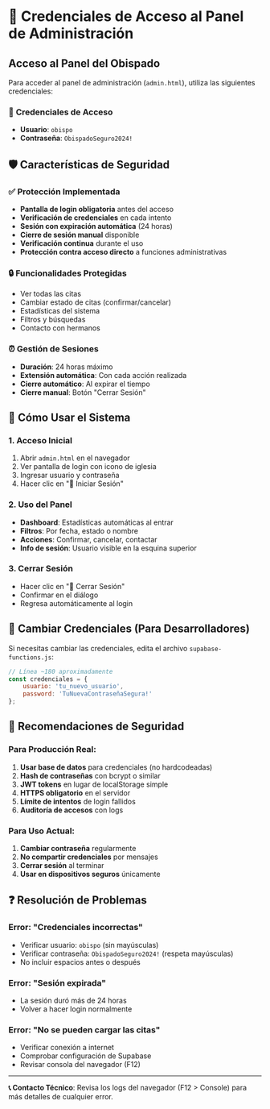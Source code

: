 # 🔐 Credenciales de Acceso al Panel de Administración

## Acceso al Panel del Obispado

Para acceder al panel de administración (`admin.html`), utiliza las siguientes credenciales:

### 👤 **Credenciales de Acceso**
- **Usuario**: `obispo`
- **Contraseña**: `ObispadoSeguro2024!`

## 🛡️ Características de Seguridad

### ✅ **Protección Implementada**
- **Pantalla de login obligatoria** antes del acceso
- **Verificación de credenciales** en cada intento
- **Sesión con expiración automática** (24 horas)
- **Cierre de sesión manual** disponible
- **Verificación continua** durante el uso
- **Protección contra acceso directo** a funciones administrativas

### 🔒 **Funcionalidades Protegidas**
- Ver todas las citas
- Cambiar estado de citas (confirmar/cancelar)
- Estadísticas del sistema
- Filtros y búsquedas
- Contacto con hermanos

### ⏰ **Gestión de Sesiones**
- **Duración**: 24 horas máximo
- **Extensión automática**: Con cada acción realizada
- **Cierre automático**: Al expirar el tiempo
- **Cierre manual**: Botón "Cerrar Sesión"

## 📱 **Cómo Usar el Sistema**

### 1. **Acceso Inicial**
1. Abrir `admin.html` en el navegador
2. Ver pantalla de login con icono de iglesia
3. Ingresar usuario y contraseña
4. Hacer clic en "🔐 Iniciar Sesión"

### 2. **Uso del Panel**
- **Dashboard**: Estadísticas automáticas al entrar
- **Filtros**: Por fecha, estado o nombre
- **Acciones**: Confirmar, cancelar, contactar
- **Info de sesión**: Usuario visible en la esquina superior

### 3. **Cerrar Sesión**
- Hacer clic en "🚪 Cerrar Sesión"
- Confirmar en el diálogo
- Regresa automáticamente al login

## 🔄 **Cambiar Credenciales (Para Desarrolladores)**

Si necesitas cambiar las credenciales, edita el archivo `supabase-functions.js`:

```javascript
// Línea ~180 aproximadamente
const credenciales = {
    usuario: 'tu_nuevo_usuario',
    password: 'TuNuevaContraseñaSegura!'
};
```

## 🚨 **Recomendaciones de Seguridad**

### Para Producción Real:
1. **Usar base de datos** para credenciales (no hardcodeadas)
2. **Hash de contraseñas** con bcrypt o similar
3. **JWT tokens** en lugar de localStorage simple
4. **HTTPS obligatorio** en el servidor
5. **Límite de intentos** de login fallidos
6. **Auditoría de accesos** con logs

### Para Uso Actual:
1. **Cambiar contraseña** regularmente
2. **No compartir credenciales** por mensajes
3. **Cerrar sesión** al terminar
4. **Usar en dispositivos seguros** únicamente

## ❓ **Resolución de Problemas**

### Error: "Credenciales incorrectas"
- Verificar usuario: `obispo` (sin mayúsculas)
- Verificar contraseña: `ObispadoSeguro2024!` (respeta mayúsculas)
- No incluir espacios antes o después

### Error: "Sesión expirada"
- La sesión duró más de 24 horas
- Volver a hacer login normalmente

### Error: "No se pueden cargar las citas"
- Verificar conexión a internet
- Comprobar configuración de Supabase
- Revisar consola del navegador (F12)

---

**📞 Contacto Técnico**: Revisa los logs del navegador (F12 > Console) para más detalles de cualquier error.